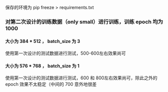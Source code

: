 保存的环境为 pip freeze > requirements.txt

### 对第二次设计的训练数据（only small）进行训练，训练 epoch 均为1000  
#### 大小为 384 * 512 ，  batch_size 为 3
使用第一次设计的测试数据进行测试，500-600左右效果尚可

#### 大小为 576 * 768 ，  batch_size 为 1
使用第一次设计的测试数据进行测试，600 和 800左右效果尚可，除此之外的 epoch 效果不太稳定（中间的 700 意外地很差